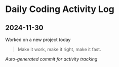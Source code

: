 # Daily Coding Activity Log

## 2024-11-30

Worked on a new project today

> Make it work, make it right, make it fast.

*Auto-generated commit for activity tracking*
